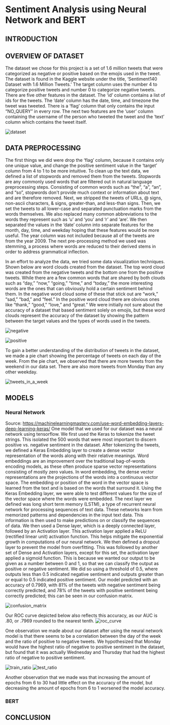 # Sentiment Analysis using Neural Network and BERT
## INTRODUCTION
## OVERVIEW OF DATASET
The dataset we chose for this project is a set of 1.6 million tweets that were categorized as negative or positive based on the emojis used in the tweet. The dataset is found in the Kaggle website under the title, ‘Sentiment140 Dataset with 1.6 Million Tweets.’ The target column uses the number 4 to categorize positive tweets and number 0 to categorize negative tweets. There are five other features in the dataset. The ‘id’ column contains a list of ids for the tweets. The ‘date’ column has the date, time, and timezone the tweet was tweeted. There is a ‘flag’ column that only contains the input “NO_QUERY” in every row. The next two features are the ‘user’ column containing the username of the person who tweeted the tweet and the ‘text’ column which contains the tweet itself.

![dataset](https://user-images.githubusercontent.com/45761912/145094639-ab6e083b-766c-433a-ad2c-65bc6f56fc3c.png)

## DATA PREPROCESSING
The first things we did were drop the ‘flag’ column, because it contains only one unique value, and change the positive sentiment value in the ‘target’ column from 4 to 1 to be more intuitive. To clean up the text data, we defined a list of stopwords and removed them from the tweets. Stopwords are any commonly used words that are filtered out in natural language preprocessing steps. Consisting of common words such as  “the”, “a”, “an”, and “so”, stopwords don't provide much context or information about text and are therefore removed. Next, we stripped the tweets of URLs, @ signs, non-ascii characters, & signs, greater-than, and less-than signs. Then, we set the tweets to all lower-case and separated punctuation marks from the words themselves. We also replaced many common abbreviations to the words they represent such as ‘u’ and ‘you’ and ‘r’ and ‘are’. We then separated the values in the ‘date’ column into separate features for the month, day, time, and weekday hoping that these features would be more useful. The year column was not included because all of the tweets are from the year 2009. The next pre-processing method we used was stemming, a process where words are reduced to their derived stems in order to address grammatical inflection. 

In an effort to analyze the data, we tried some data visualization techniques. Shown below are word clouds created from the dataset. The top word cloud was created from the negative tweets and the bottom one from the positive tweets. While there are a few common words that are shared by both clouds such as “day,” “now,” “going,” “time,” and “today,” the more interesting words are the ones that can obviously hold a certain sentiment behind them. In the negative word cloud some of these that stick out are “work,” “sad,” “bad,” and “feel.” In the positive word cloud there are obvious ones like “thank,” “good,” “love,” and “great.” We were initially not sure about the accuracy of a dataset that based sentiment solely on emojis, but these word clouds represent the accuracy of the dataset by showing the pattern between the target values and the types of words used in the tweets.

![negative](https://user-images.githubusercontent.com/45761912/145095292-2e9e04a0-3e3d-4fd9-a53d-26cf0343613b.png)

![positive](https://user-images.githubusercontent.com/45761912/145095286-ead6f47d-8070-40de-b985-f1784ab8613d.png)

To gain a better understanding of the distribution of tweets in the dataset, we made a pie chart showing the percentage of tweets on each day of the week. From the pie chart, we observed that there are more tweets from the weekend in our data set. There are also more tweets from Monday than any other weekday. 

![tweets_in_a_week](https://user-images.githubusercontent.com/45761912/145095447-32c47488-1a83-4542-a802-1224a25fc3a8.jpg)

## MODELS
### Neural Network
Source: https://machinelearningmastery.com/use-word-embedding-layers-deep-learning-keras/
One model that we used for our dataset was a neural network using tensorflow. We first used the Keras to tokenize the tweet strings. This isolated the 500 words that were most important to discern positive vs. negative sentiment in the dataset. After tokenizing the tweets, we defined a Keras Embedding layer to create a dense vector representation of the words along with their relative meanings. Word embeddings are an improvement over the traditional bag-of-words encoding models, as these often produce sparse vector representations consisting of mostly zero values. In word embedding, the dense vector representations are the projections of the words into a continuous vector space. The embedding or position of the word in the vector space is learned from the text and is based on the words that surround it. Using the Keras Embedding layer, we were able to test different values for the size of the vector space where the words were embedded. The next layer we defined was long short term memory (LSTM), a type of recurrent neural network for processing sequences of text data. These networks learn from memorized patterns and dependencies in the input text data. This information is then used to make predictions on or classify the sequences of data. We then used a Dense layer, which is a deeply connected layer, followed by an Activation layer. This activation layer applied a ReLU (rectified linear unit) activation function. This helps mitigate the exponential growth in computations of our neural network. We then defined a dropout layer to prevent the model from overfitting. This was followed by another set of Dense and Activation layers, except for this set, the activation layer applied a sigmoid function. This is because we wanted our output to be given as a number between 0 and 1, so that we can classify the output as positive or negative sentiment. We did so using a threshold of 0.5, where outputs less than 0.5 indicated negative sentiment and outputs greater than or equal to 0.5 indicated positive sentiment.
Our model predicted with an accuracy of 0.7969, with 81% of the tweets with negative sentiment being correctly predicted, and 78% of the tweets with positive sentiment being correctly predicted; this can be seen in our confusion matrix.

![confusion_matrix](https://user-images.githubusercontent.com/45761912/145101243-6987409d-ee2b-4c85-85d4-820b10bcdc67.png)

Our ROC curve depicted below also reflects this accuracy, as our AUC is .80, or .7969 rounded to the nearest tenth. 
![roc_curve](https://user-images.githubusercontent.com/45761912/145101255-7a2d4989-3966-4447-afb5-e39ce2944b7d.png)

One observation we made about our dataset after using the neural network model is that there seems to be a correlation between the day of the week and the ratio of positive to negative tweets. We hypothesized that Monday would have the highest ratio of negative to positive sentiment in the dataset, but found that it was actually Wednesday and Thursday that had the highest ratio of negative to positive sentiment.

![train_ratio](https://user-images.githubusercontent.com/45761912/145103707-38beb06e-1bbc-4394-ae24-8e337d31a9bd.png)
![test_ratio](https://user-images.githubusercontent.com/45761912/145103712-e71a3407-d35f-4ef0-b7eb-1bf92e0cc833.png)

Another observation that we made was that increasing the amount of epochs from 6 to 30 had little effect on the accuracy of the model, but decreasing the amount of epochs from 6 to 1 worsened the model accuracy.

### BERT
## CONCLUSION
